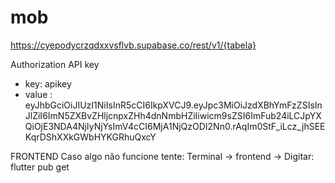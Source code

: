 # mob
https://cyepodycrzqdxxvsflvb.supabase.co/rest/v1/{tabela}

Authorization
API key

- key: apikey
- value : eyJhbGciOiJIUzI1NiIsInR5cCI6IkpXVCJ9.eyJpc3MiOiJzdXBhYmFzZSIsInJlZiI6ImN5ZXBvZHljcnpxZHh4dnNmbHZiIiwicm9sZSI6ImFub24iLCJpYXQiOjE3NDA4NjIyNjYsImV4cCI6MjA1NjQzODI2Nn0.rAqIm0StF_iLcz_jhSEEKqrDShXXkGWbHYKGRhuQxcY

FRONTEND
Caso algo não funcione tente:
Terminal -> frontend -> Digitar: flutter pub get
